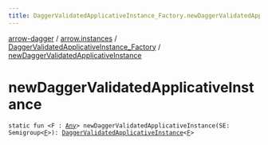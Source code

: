 ```yaml
---
title: DaggerValidatedApplicativeInstance_Factory.newDaggerValidatedApplicativeInstance - arrow-dagger
---
```


[arrow-dagger](../../index.html) / [arrow.instances](../index.html) / [DaggerValidatedApplicativeInstance_Factory](index.html) / [newDaggerValidatedApplicativeInstance](./new-dagger-validated-applicative-instance.html)

# newDaggerValidatedApplicativeInstance

`static fun <F : `[`Any`](https://kotlinlang.org/api/latest/jvm/stdlib/kotlin/-any/index.html)`> newDaggerValidatedApplicativeInstance(SE: Semigroup<`[`F`](new-dagger-validated-applicative-instance.html#F)`>): `[`DaggerValidatedApplicativeInstance`](../-dagger-validated-applicative-instance/index.html)`<`[`F`](new-dagger-validated-applicative-instance.html#F)`>`